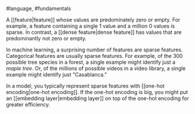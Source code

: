 #language, #fundamentals

A [[feature|feature]] whose values are predominately zero or empty.
For example, a feature containing a single 1 value and a million 0 values is
sparse. In contrast, a [[dense feature|dense feature]] has values that
are predominantly not zero or empty.

In machine learning, a surprising number of features are sparse features.
Categorical features are usually sparse features.
For example, of the 300 possible tree species in a forest, a single example
might identify just a <em>maple tree</em>. Or, of the millions
of possible videos in a video library, a single example might identify
just &quot;Casablanca.&quot;

In a model, you typically represent sparse features with
[[one-hot encoding|one-hot encoding]]. If the one-hot encoding is big,
you might put an [[embedding layer|embedding layer]] on top of the
one-hot encoding for greater efficiency.

